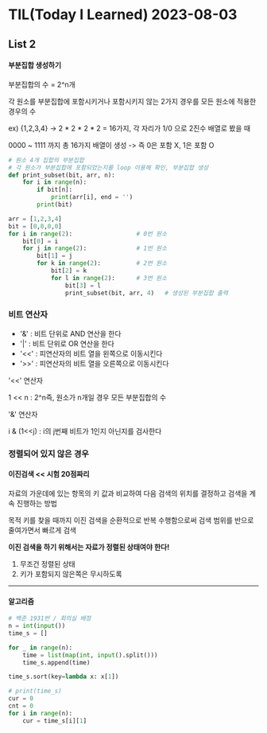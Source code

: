 # TIL(Today I Learned) 2023-08-03

## List 2

#### 부분집합 생성하기

부분집합의 수 = 2^n개

각 원소를 부분집합에 포함시키거나 포함시키지 않는 2가지 경우를 모든 원소에 적용한 경우의 수

ex) {1,2,3,4} -> 2 * 2 * 2 * 2 = 16가지, 각 자리가 1/0 으로 2진수 배열로 봤을 때

0000 ~ 1111 까지 총 16가지 배열이 생성 -> 즉 0은 포함 X, 1은 포함 O

```py
# 원소 4개 집합의 부분집합
# 각 원소가 부분집합에 포함되었는지를 loop 이용해 확인, 부분집합 생성
def print_subset(bit, arr, n):
    for i in range(n):
        if bit[n]:
            print(arr[i], end = '')
        print(bit)

arr = [1,2,3,4]
bit = [0,0,0,0]
for i in range(2):					# 0번 원소
    bit[0] = i
    for j in range(2):				# 1번 원소
        bit[1] = j
        for k in range(2):			# 2번 원소
            bit[2] = k
            for l in range(2):		# 3번 원소
                bit[3] = l
                print_subset(bit, arr, 4)	# 생성된 부분집합 출력
```

### 비트 연산자

- '&' : 비트 단위로 AND 연산을 한다
- '|' : 비트 단위로 OR 연산을 한다
- '<<' : 피연산자의 비트 열을 왼쪽으로 이동시킨다
- '>>' : 피연산자의 비트 열을 오른쪽으로 이동시킨다

'<<' 연산자

1 << n : 2^n즉, 원소가 n개일 경우 모든 부분집합의 수

'&' 연산자

i & (1<<j) : i의 j번째 비트가 1인지 아닌지를 검사한다



### 정렬되어 있지 않은 경우

#### 이진검색	<< 시험 20점짜리

자료의 가운데에 있는 항목의 키 값과 비교하여 다음 검색의 위치를 결정하고 검색을 계속 진행하는 방법

목적 키를 찾을 때까지 이진 검색을 순환적으로 반복 수행함으로써 검색 범위를 반으로 줄여가면서 빠르게 검색

**이진 검색을 하기 위해서는 자료가 정렬된 상태여야 한다!**

1. 무조건 정렬된 상태
2. 키가 포함되지 않은쪽은 무시하도록

------------------

#### 알고리즘

```py
# 백준 1931번 / 회의실 배정
n = int(input())
time_s = []

for _ in range(n):
    time = list(map(int, input().split()))
    time_s.append(time)

time_s.sort(key=lambda x: x[1])

# print(time_s)
cur = 0
cnt = 0
for i in range(n):
    cur = time_s[i][1]
    
```



